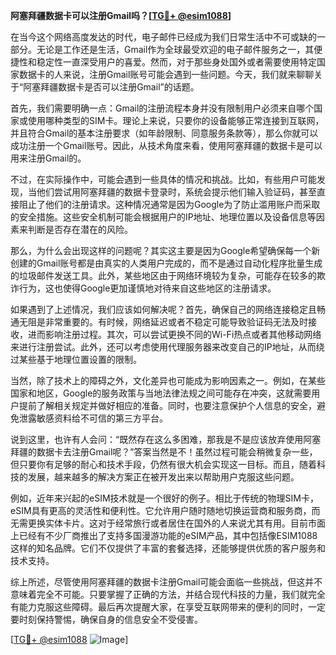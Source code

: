 **阿塞拜疆数据卡可以注册Gmail吗？[[TG💪+ @esim1088](https://t.me/s/esim1088)]**

在当今这个网络高度发达的时代，电子邮件已经成为我们日常生活中不可或缺的一部分。无论是工作还是生活，Gmail作为全球最受欢迎的电子邮件服务之一，其便捷性和稳定性一直深受用户的喜爱。然而，对于那些身处国外或者需要使用特定国家数据卡的人来说，注册Gmail账号可能会遇到一些问题。今天，我们就来聊聊关于“阿塞拜疆数据卡是否可以注册Gmail”的话题。

首先，我们需要明确一点：Gmail的注册流程本身并没有限制用户必须来自哪个国家或使用哪种类型的SIM卡。理论上来说，只要你的设备能够正常连接到互联网，并且符合Gmail的基本注册要求（如年龄限制、同意服务条款等），那么你就可以成功注册一个Gmail账号。因此，从技术角度来看，使用阿塞拜疆的数据卡是可以用来注册Gmail的。

不过，在实际操作中，可能会遇到一些具体的情况和挑战。比如，有些用户可能发现，当他们尝试用阿塞拜疆的数据卡登录时，系统会提示他们输入验证码，甚至直接阻止了他们的注册请求。这种情况通常是因为Google为了防止滥用账户而采取的安全措施。这些安全机制可能会根据用户的IP地址、地理位置以及设备信息等因素来判断是否存在潜在的风险。

那么，为什么会出现这样的问题呢？其实这主要是因为Google希望确保每一个新创建的Gmail账号都是由真实的人类用户完成的，而不是通过自动化程序批量生成的垃圾邮件发送工具。此外，某些地区由于网络环境较为复杂，可能存在较多的欺诈行为，这也使得Google更加谨慎地对待来自这些地区的注册请求。

如果遇到了上述情况，我们应该如何解决呢？首先，确保自己的网络连接稳定且畅通无阻是非常重要的。有时候，网络延迟或者不稳定可能导致验证码无法及时接收，进而影响注册过程。其次，可以尝试更换不同的Wi-Fi热点或者其他移动网络来进行注册尝试。此外，还可以考虑使用代理服务器来改变自己的IP地址，从而绕过某些基于地理位置设置的限制。

当然，除了技术上的障碍之外，文化差异也可能成为影响因素之一。例如，在某些国家和地区，Google的服务政策与当地法律法规之间可能存在冲突，这就需要用户提前了解相关规定并做好相应的准备。同时，也要注意保护个人信息的安全，避免泄露敏感资料给不可信的第三方平台。

说到这里，也许有人会问：“既然存在这么多困难，那我是不是应该放弃使用阿塞拜疆的数据卡去注册Gmail呢？”答案当然是不！虽然过程可能会稍微复杂一些，但只要你有足够的耐心和技术手段，仍然有很大机会实现这一目标。而且，随着科技的发展，越来越多的解决方案正在被开发出来以帮助用户克服这些问题。

例如，近年来兴起的eSIM技术就是一个很好的例子。相比于传统的物理SIM卡，eSIM具有更高的灵活性和便利性。它允许用户随时随地切换运营商和服务商，而无需更换实体卡片。这对于经常旅行或者居住在国外的人来说尤其有用。目前市面上已经有不少厂商推出了支持多国漫游功能的eSIM产品，其中包括像ESIM1088这样的知名品牌。它们不仅提供了丰富的套餐选择，还能够提供优质的客户服务和技术支持。

综上所述，尽管使用阿塞拜疆的数据卡注册Gmail可能会面临一些挑战，但这并不意味着完全不可能。只要掌握了正确的方法，并结合现代科技的力量，我们就完全有能力克服这些障碍。最后再次提醒大家，在享受互联网带来的便利的同时，一定要时刻保持警惕，确保自身的信息安全不受侵害。

[[TG💪+ @esim1088](https://t.me/s/esim1088) ![Image](https://i.postimg.cc/4NQfJmqS/Snipaste-2025-05-13-00-14-12.png)]